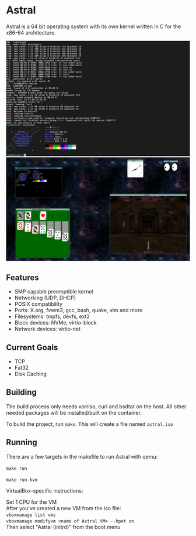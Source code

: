 # Astral

Astral is a 64 bit operating system with its own kernel written in C for the x86-64 architecture.

![](https://raw.githubusercontent.com/Mathewnd/Astral/rewrite/screenshots/console.png)
![](https://raw.githubusercontent.com/Mathewnd/Astral/rewrite/screenshots/fvwm3.png)

## Features

- SMP capable preemptible kernel
- Networking (UDP, DHCP)
- POSIX compatibility
- Ports: X.org, fvwm3, gcc, bash, quake, vim and more
- Filesystems: tmpfs, devfs, ext2
- Block devices: NVMe, virtio-block
- Network devices: virtio-net

## Current Goals

- TCP
- Fat32
- Disk Caching

## Building

The build process only needs xorriso, curl and bsdtar on the host. All other needed packages will be installed/built on the container.

To build the project, run ``make``. This will create a file named ``astral.iso``

## Running

There are a few targets in the makefile to run Astral with qemu:

``make run``

``make run-kvm``

VirtualBox-specific instructions:

Set 1 CPU for the VM\
After you've created a new VM from the iso file:\
`vboxmanage list vms`\
`vboxmanage modifyvm <name of Astral VM> --hpet on`\
Then select "Astral (initrd)" from the boot menu
